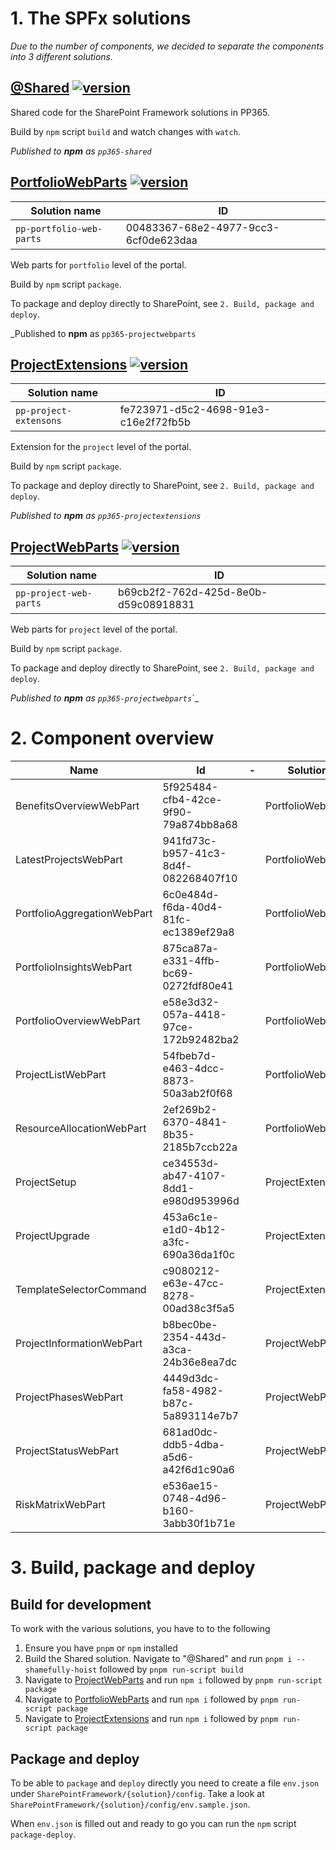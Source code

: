 # 1. The SPFx solutions

_Due to the number of components, we decided to separate the components into 3 different solutions._

## [@Shared](./@Shared/README.md) [![version](https://img.shields.io/badge/version-1.2.9-yellow.svg)](https://semver.org)

Shared code for the SharePoint Framework solutions in PP365.

Build by `npm` script `build` and watch changes with `watch`.

_Published to **npm** as `pp365-shared`_

## [PortfolioWebParts](./PortfolioWebParts/README.md) [![version](https://img.shields.io/badge/version-1.2.6-yellow.svg)](https://semver.org)

| Solution name            | ID                                   |
| ------------------------ | ------------------------------------ |
| `pp-portfolio-web-parts` | 00483367-68e2-4977-9cc3-6cf0de623daa |



Web parts for `portfolio` level of the portal.

Build by `npm` script `package`.

To package and deploy directly to SharePoint, see `2. Build, package and deploy`.

_Published to **npm** as `pp365-projectwebparts`

## [ProjectExtensions](./ProjectExtensions/README.md) [![version](https://img.shields.io/badge/version-1.2.6-yellow.svg)](https://semver.org)

| Solution name          | ID                                   |
| ---------------------- | ------------------------------------ |
| `pp-project-extensons` | fe723971-d5c2-4698-91e3-c16e2f72fb5b |



Extension for the `project` level of the portal.

Build by `npm` script `package`.

To package and deploy directly to SharePoint, see `2. Build, package and deploy`.

_Published to **npm** as `pp365-projectextensions`_

## [ProjectWebParts](./ProjectWebParts/README.md) [![version](https://img.shields.io/badge/version-1.2.8-yellow.svg)](https://semver.org)

| Solution name          | ID                                   |
| ---------------------- | ------------------------------------ |
| `pp-project-web-parts` | b69cb2f2-762d-425d-8e0b-d59c08918831 |



Web parts for `project` level of the portal.

Build by `npm` script `package`.

To package and deploy directly to SharePoint, see `2. Build, package and deploy`.

_Published to **npm** as `pp365-projectwebparts`_`_

# 2. Component overview

| Name                        | Id                                   | -    | Solution          |
| --------------------------- | ------------------------------------ | ---- | ----------------- |
| BenefitsOverviewWebPart     | 5f925484-cfb4-42ce-9f90-79a874bb8a68 |      | PortfolioWebParts |
| LatestProjectsWebPart       | 941fd73c-b957-41c3-8d4f-082268407f10 |      | PortfolioWebParts |
| PortfolioAggregationWebPart | 6c0e484d-f6da-40d4-81fc-ec1389ef29a8 |      | PortfolioWebParts |
| PortfolioInsightsWebPart    | 875ca87a-e331-4ffb-bc69-0272fdf80e41 |      | PortfolioWebParts |
| PortfolioOverviewWebPart    | e58e3d32-057a-4418-97ce-172b92482ba2 |      | PortfolioWebParts |
| ProjectListWebPart          | 54fbeb7d-e463-4dcc-8873-50a3ab2f0f68 |      | PortfolioWebParts |
| ResourceAllocationWebPart   | 2ef269b2-6370-4841-8b35-2185b7ccb22a |      | PortfolioWebParts |
| ProjectSetup                | ce34553d-ab47-4107-8dd1-e980d953996d |      | ProjectExtensions |
| ProjectUpgrade              | 453a6c1e-e1d0-4b12-a3fc-690a36da1f0c |      | ProjectExtensions |
| TemplateSelectorCommand     | c9080212-e63e-47cc-8278-00ad38c3f5a5 |      | ProjectExtensions |
| ProjectInformationWebPart   | b8bec0be-2354-443d-a3ca-24b36e8ea7dc |      | ProjectWebParts   |
| ProjectPhasesWebPart        | 4449d3dc-fa58-4982-b87c-5a893114e7b7 |      | ProjectWebParts   |
| ProjectStatusWebPart        | 681ad0dc-ddb5-4dba-a5d6-a42f6d1c90a6 |      | ProjectWebParts   |
| RiskMatrixWebPart           | e536ae15-0748-4d96-b160-3abb30f1b71e |      | ProjectWebParts   |

# 3. Build, package and deploy

## Build for development

To work with the various solutions, you have to to the following

1. Ensure you have `pnpm` or `npm` installed
2. Build the Shared solution. Navigate to "@Shared" and run `pnpm i --shamefully-hoist` followed by `pnpm run-script build`
3. Navigate to [ProjectWebParts](./ProjectWebParts) and run `npm i` followed by `pnpm run-script package`
4. Navigate to [PortfolioWebParts](./PortfolioWebParts) and run `npm i` followed by `pnpm run-script package`
5. Navigate to [ProjectExtensions](./ProjectExtensions) and run `npm i` followed by `pnpm run-script package`

## Package and deploy

To be able to `package` and `deploy` directly you need to create a file `env.json` under `SharePointFramework/{solution}/config`. Take a look at `SharePointFramework/{solution}/config/env.sample.json`.

When `env.json` is filled out and ready to go you can run the `npm` script `package-deploy`.
